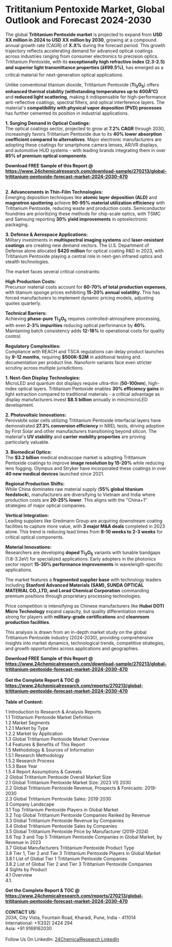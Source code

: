 <h1>Trititanium Pentoxide Market, Global Outlook and Forecast 2024-2030</h1><p>The global <strong>Trititanium Pentoxide market</strong> is projected to expand from <strong>USD XX million in 2024 to USD XX million by 2030</strong>, growing at a compound annual growth rate (CAGR) of <strong>X.X%</strong> during the forecast period. This growth trajectory reflects accelerating demand for advanced optical coatings across industries ranging from consumer electronics to precision optics. Trititanium Pentoxide, with its <strong>exceptionally high refractive index (2.3-2.5) and superior light transmittance properties (â¥99.5%)</strong>, has emerged as a critical material for next-generation optical applications.</p><p>Unlike conventional titanium dioxide, Trititanium Pentoxide (<strong>Ti<sub>3</sub>O<sub>5</sub></strong>) offers <strong>enhanced thermal stability (withstanding temperatures up to 400Â°C)</strong> and <strong>reduced light scattering</strong>, making it indispensable for high-performance anti-reflective coatings, spectral filters, and optical interference layers. The material's <strong>compatibility with physical vapor deposition (PVD) processes</strong> has further cemented its position in industrial applications.</p><p><strong>1. Surging Demand in Optical Coatings:</strong><br>
The optical coatings sector, projected to grow at <strong>7.2% CAGR</strong> through 2030, increasingly favors Trititanium Pentoxide due to its <strong>40% lower absorption coefficient compared to alternatives</strong>. Major electronic manufacturers are adopting these coatings for smartphone camera lenses, AR/VR displays, and automotive HUD systems - with leading brands integrating them in over <strong>85% of premium optical components</strong>.</p><div><b>Download FREE Sample of this Report @ 
            <a href="https://www.24chemicalresearch.com/download-sample/270213/global-trititanium-pentoxide-forecast-market-2024-2030-470">
            https://www.24chemicalresearch.com/download-sample/270213/global-trititanium-pentoxide-forecast-market-2024-2030-470</a></b></div><br><p><strong>2. Advancements in Thin-Film Technologies:</strong><br>
Emerging deposition techniques like <strong>atomic layer deposition (ALD)</strong> and <strong>magnetron sputtering</strong> achieve <strong>90-95% material utilization efficiency</strong> with Trititanium Pentoxide, reducing waste and production costs. Semiconductor foundries are prioritizing these methods for chip-scale optics, with TSMC and Samsung reporting <strong>30% yield improvements</strong> in optoelectronic packaging.</p><p><strong>3. Defense &amp; Aerospace Applications:</strong><br>
Military investments in <strong>multispectral imaging systems</strong> and <strong>laser-resistant coatings</strong> are creating new demand vectors. The U.S. Department of Defense alone allocated <strong>$420 million</strong> for optical coating R&amp;D in 2023, with Trititanium Pentoxide playing a central role in next-gen infrared optics and stealth technologies.</p><p>The market faces several critical constraints:</p><p><strong>High Production Costs:</strong><br>
Precursor material costs account for <strong>60-70% of total production expenses</strong>, with titanium sponge prices exhibiting <strong>15-20% annual volatility</strong>. This has forced manufacturers to implement dynamic pricing models, adjusting quotes quarterly.</p><p><strong>Technical Barriers:</strong><br>
Achieving <strong>phase-pure Ti<sub>3</sub>O<sub>5</sub></strong> requires controlled-atmosphere processing, with even <strong>2-3% impurities</strong> reducing optical performance by <strong>40%</strong>. Maintaining batch consistency adds <strong>12-18%</strong> to operational costs for quality control.</p><p><strong>Regulatory Complexities:</strong><br>
Compliance with REACH and TSCA regulations can delay product launches by <strong>9-12 months</strong>, requiring <strong>$500K-$2M</strong> in additional testing and documentation per product line. Nanoform variants face even stricter scrutiny across multiple jurisdictions.</p><p><strong>1. Next-Gen Display Technologies:</strong><br>
MicroLED and quantum dot displays require ultra-thin (<strong>50-100nm</strong>), high-index optical layers. Trititanium Pentoxide enables <strong>30% efficiency gains</strong> in light extraction compared to traditional materials - a critical advantage as display manufacturers invest <strong>$8.5 billion</strong> annually in mini/microLED development.</p><p><strong>2. Photovoltaic Innovations:</strong><br>
Perovskite solar cells utilizing Trititanium Pentoxide interfacial layers have demonstrated <strong>27.3% conversion efficiency</strong> in NREL tests, driving adoption by First Solar and other manufacturers transitioning beyond silicon. The material's <strong>UV stability</strong> and <strong>carrier mobility properties</strong> are proving particularly valuable.</p><p><strong>3. Biomedical Optics:</strong><br>
The <strong>$3.2 billion</strong> medical endoscope market is adopting Trititanium Pentoxide coatings to improve <strong>image resolution by 15-20%</strong> while reducing lens fogging. Olympus and Stryker have incorporated these coatings in over <strong>40 new medical devices</strong> launched since 2021.</p><p><strong>Regional Production Shifts:</strong><br>
While China dominates raw material supply (<strong>55% global titanium feedstock</strong>), manufacturers are diversifying to Vietnam and India where production costs are <strong>20-25% lower</strong>. This aligns with the "China+1" strategies of major optical companies.</p><p><strong>Vertical Integration:</strong><br>
Leading suppliers like Gredmann Group are acquiring downstream coating facilities to capture more value, with <strong>3 major M&amp;A deals</strong> completed in 2023 alone. This trend is reducing lead times from <strong>8-10 weeks to 2-3 weeks</strong> for critical optical components.</p><p><strong>Material Innovations:</strong><br>
Researchers are developing <strong>doped Ti<sub>3</sub>O<sub>5</sub></strong> variants with tunable bandgaps (1.8-3.2eV) for specialized applications. Early adopters in the photonics sector report <strong>15-30% performance improvements</strong> in wavelength-specific applications.</p><p>The market features a <strong>fragmented supplier base</strong> with technology leaders including <strong>Stanford Advanced Materials (SAM), SUNDA OPTICAL MATERIAL CO.,LTD, and Lorad Chemical Corporation</strong> commanding premium positions through proprietary processing technologies.</p><p>Price competition is intensifying as Chinese manufacturers like <strong>Hubei DOTI Micro Technology</strong> expand capacity, but quality differentiation remains strong for players with <strong>military-grade certifications</strong> and <strong>cleanroom production facilities</strong>.</p><p>This analysis is drawn from an in-depth market study on the global Trititanium Pentoxide industry (2024-2030), providing comprehensive insights into market dynamics, technological trends, competitive strategies, and growth opportunities across applications and geographies.</p><div><b>Download FREE Sample of this Report @ 
            <a href="https://www.24chemicalresearch.com/download-sample/270213/global-trititanium-pentoxide-forecast-market-2024-2030-470">
            https://www.24chemicalresearch.com/download-sample/270213/global-trititanium-pentoxide-forecast-market-2024-2030-470</a></b></div><br><div><b>Get the Complete Report & TOC @ 
            <a href="https://www.24chemicalresearch.com/reports/270213/global-trititanium-pentoxide-forecast-market-2024-2030-470">
            https://www.24chemicalresearch.com/reports/270213/global-trititanium-pentoxide-forecast-market-2024-2030-470</a></b></div><br>
            <b>Table of Content:</b><p>1 Introduction to Research & Analysis Reports<br />
    1.1 Trititanium Pentoxide Market Definition<br />
    1.2 Market Segments<br />
        1.2.1 Market by Type<br />
        1.2.2 Market by Application<br />
    1.3 Global Trititanium Pentoxide Market Overview<br />
    1.4 Features & Benefits of This Report<br />
    1.5 Methodology & Sources of Information<br />
        1.5.1 Research Methodology<br />
        1.5.2 Research Process<br />
        1.5.3 Base Year<br />
        1.5.4 Report Assumptions & Caveats<br />
2 Global Trititanium Pentoxide Overall Market Size<br />
    2.1 Global Trititanium Pentoxide Market Size: 2023 VS 2030<br />
    2.2 Global Trititanium Pentoxide Revenue, Prospects & Forecasts: 2019-2030<br />
    2.3 Global Trititanium Pentoxide Sales: 2019-2030<br />
3 Company Landscape<br />
    3.1 Top Trititanium Pentoxide Players in Global Market<br />
    3.2 Top Global Trititanium Pentoxide Companies Ranked by Revenue<br />
    3.3 Global Trititanium Pentoxide Revenue by Companies<br />
    3.4 Global Trititanium Pentoxide Sales by Companies<br />
    3.5 Global Trititanium Pentoxide Price by Manufacturer (2019-2024)<br />
    3.6 Top 3 and Top 5 Trititanium Pentoxide Companies in Global Market, by Revenue in 2023<br />
    3.7 Global Manufacturers Trititanium Pentoxide Product Type<br />
    3.8 Tier 1, Tier 2 and Tier 3 Trititanium Pentoxide Players in Global Market<br />
        3.8.1 List of Global Tier 1 Trititanium Pentoxide Companies<br />
        3.8.2 List of Global Tier 2 and Tier 3 Trititanium Pentoxide Companies<br />
4 Sights by Product<br />
    4.1 Overview<br />
        4.1.</p><div><b>Get the Complete Report & TOC @ 
            <a href="https://www.24chemicalresearch.com/reports/270213/global-trititanium-pentoxide-forecast-market-2024-2030-470">
            https://www.24chemicalresearch.com/reports/270213/global-trititanium-pentoxide-forecast-market-2024-2030-470</a></b></div><br><b>CONTACT US:</b><br>
            203A, City Vista, Fountain Road, Kharadi, Pune, India - 411014<br>
            International: +1(332) 2424 294<br>
            Asia: +91 9169162030 <br><br>
            Follow Us On LinkedIn: <a href="https://www.linkedin.com/company/24chemicalresearch/">24ChemicalResearch LinkedIn</a>